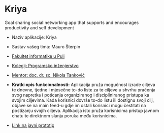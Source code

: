 # Kriya
Goal sharing social networking app that supports and encourages productivity and self development

- Naziv aplikacije: Kriya
- Sastav vašeg tima: Mauro Šterpin
- [Fakultet informatike u Puli](https://fipu.unipu.hr/fipu)
- [Kolegij: Programsko inženjerstvo](https://www.notion.so/fiputreca/Programsko-in-enjerstvo-e353945331df468e8382cdad1e91c4b8)

- [Mentor: doc. dr. sc. Nikola Tanković](https://www.notion.so/fiputreca/Kontakt-stranica-875574d1b92248b1a8e90dae52cd29a9)

- **Kratki opis funkcionalnosti:** Aplikacija pruža mogućnost izrade ciljeva te dnevne, tjedne i mjesečne to-do liste za te ciljeve u shvrhu praćenja svog napretka i poticanja organiziranog i discipliniranog pristupa ka svojim ciljevima. Kada korisnici dovrše to-do listu ili dostignu svoji cilj, objave se na main feed-u gdje im ostali korisnici mogu čestitati na postizanju svojih ciljeva. Aplikacija isto pruža korisnicima pristup javnom chatu te direktnom slanju poruka među korisnicima. 
- [Link na javni prototip](https://www.figma.com/proto/q84KBWchrvBImKlMHo6M62/Kriya?node-id=1%3A2&starting-point-node-id=1%3A2)

